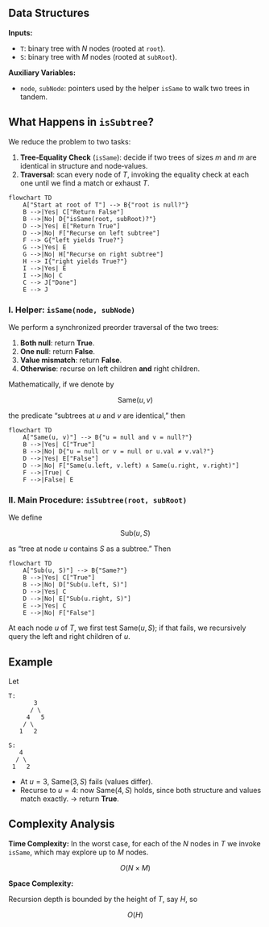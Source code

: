 ## Data Structures

**Inputs:**

* `T`: binary tree with $N$ nodes (rooted at `root`).
* `S`: binary tree with $M$ nodes (rooted at `subRoot`).

**Auxiliary Variables:**

* `node`, `subNode`: pointers used by the helper `isSame` to walk two trees in tandem.

## What Happens in `isSubtree`?

We reduce the problem to two tasks:

1. **Tree‐Equality Check** (`isSame`): decide if two trees of sizes $m$ and $m$ are identical in structure and node‐values.
2. **Traversal**: scan every node of $T$, invoking the equality check at each one until we find a match or exhaust $T$.

```mermaid
flowchart TD
    A["Start at root of T"] --> B{"root is null?"}
    B -->|Yes| C["Return False"]
    B -->|No| D{"isSame(root, subRoot)?"}
    D -->|Yes| E["Return True"]
    D -->|No| F["Recurse on left subtree"]
    F --> G{"left yields True?"}
    G -->|Yes| E
    G -->|No| H["Recurse on right subtree"]
    H --> I{"right yields True?"}
    I -->|Yes| E
    I -->|No| C
    C --> J["Done"]
    E --> J
```

### I. Helper: `isSame(node, subNode)`

We perform a synchronized preorder traversal of the two trees:

1. **Both null**: return **True**.
2. **One null**: return **False**.
3. **Value mismatch**: return **False**.
4. **Otherwise**: recurse on left children **and** right children.

Mathematically, if we denote by

$$
  \mathrm{Same}(u,v)
$$

the predicate “subtrees at $u$ and $v$ are identical,” then

```mermaid
flowchart TD
    A["Same(u, v)"] --> B{"u = null and v = null?"}
    B -->|Yes| C["True"]
    B -->|No| D{"u = null or v = null or u.val ≠ v.val?"}
    D -->|Yes| E["False"]
    D -->|No| F["Same(u.left, v.left) ∧ Same(u.right, v.right)"]
    F -->|True| C
    F -->|False| E
```

### II. Main Procedure: `isSubtree(root, subRoot)`

We define

$$
  \mathrm{Sub}(u,S)
$$

as “tree at node $u$ contains $S$ as a subtree.” Then

```mermaid
flowchart TD
    A["Sub(u, S)"] --> B{"Same?"}
    B -->|Yes| C["True"]
    B -->|No| D["Sub(u.left, S)"]
    D -->|Yes| C
    D -->|No| E["Sub(u.right, S)"]
    E -->|Yes| C
    E -->|No| F["False"]
```

At each node $u$ of $T$, we first test $\mathrm{Same}(u,S)$; if that fails, we recursively query the left and right children of $u$.

## Example

Let

```
T:
       3
      / \
     4   5
    / \
   1   2
```

```
S:
   4
  / \
 1   2
```


* At $u=3$, $\mathrm{Same}(3,S)$ fails (values differ).
* Recurse to $u=4$: now $\mathrm{Same}(4,S)$ holds, since both structure and values match exactly.
  → return **True**.

## Complexity Analysis

**Time Complexity:**
In the worst case, for each of the $N$ nodes in $T$ we invoke `isSame`, which may explore up to $M$ nodes.

$$
O(N\times M)
$$

**Space Complexity:**

Recursion depth is bounded by the height of $T$, say $H$, so

$$
O(H)
$$

